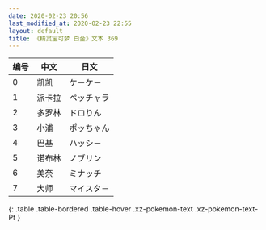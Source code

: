 ```yaml
---
date: 2020-02-23 20:56
last_modified_at: 2020-02-23 22:55
layout: default
title: 《精灵宝可梦 白金》文本 369
---
```

| 编号 | 中文 | 日文 |
| ---- | ---- | ---- |
| 0 | 凯凯 | ケ－ケ－ |
| 1 | 派卡拉 | ペッチャラ |
| 2 | 多罗林 | ドロりん |
| 3 | 小浦 | ポッちゃん |
| 4 | 巴基 | ハッシ－ |
| 5 | 诺布林 | ノブリン |
| 6 | 美奈 | ミナッチ |
| 7 | 大师 | マイスタ－ |
{: .table .table-bordered .table-hover .xz-pokemon-text .xz-pokemon-text-Pt }